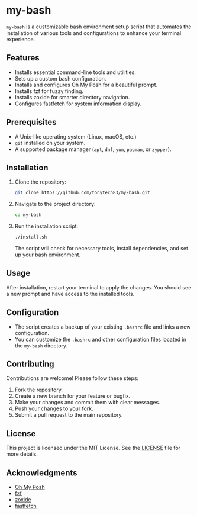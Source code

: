 # my-bash

`my-bash` is a customizable bash environment setup script that automates the installation of various tools and configurations to enhance your terminal experience.

## Features

- Installs essential command-line tools and utilities.
- Sets up a custom bash configuration.
- Installs and configures Oh My Posh for a beautiful prompt.
- Installs fzf for fuzzy finding.
- Installs zoxide for smarter directory navigation.
- Configures fastfetch for system information display.

## Prerequisites

- A Unix-like operating system (Linux, macOS, etc.)
- `git` installed on your system.
- A supported package manager (`apt`, `dnf`, `yum`, `pacman`, or `zypper`).

## Installation

1. Clone the repository:

   ```bash
   git clone https://github.com/tonytech83/my-bash.git
   ```

2. Navigate to the project directory:

   ```bash
   cd my-bash
   ```

3. Run the installation script:

   ```bash
   ./install.sh
   ```

   The script will check for necessary tools, install dependencies, and set up your bash environment.

## Usage

After installation, restart your terminal to apply the changes. You should see a new prompt and have access to the installed tools.

## Configuration

- The script creates a backup of your existing `.bashrc` file and links a new configuration.
- You can customize the `.bashrc` and other configuration files located in the `my-bash` directory.

## Contributing

Contributions are welcome! Please follow these steps:

1. Fork the repository.
2. Create a new branch for your feature or bugfix.
3. Make your changes and commit them with clear messages.
4. Push your changes to your fork.
5. Submit a pull request to the main repository.

## License

This project is licensed under the MIT License. See the [LICENSE](LICENSE) file for more details.

## Acknowledgments

- [Oh My Posh](https://ohmyposh.dev/)
- [fzf](https://github.com/junegunn/fzf)
- [zoxide](https://github.com/ajeetdsouza/zoxide)
- [fastfetch](https://github.com/LinusDierheimer/fastfetch)
